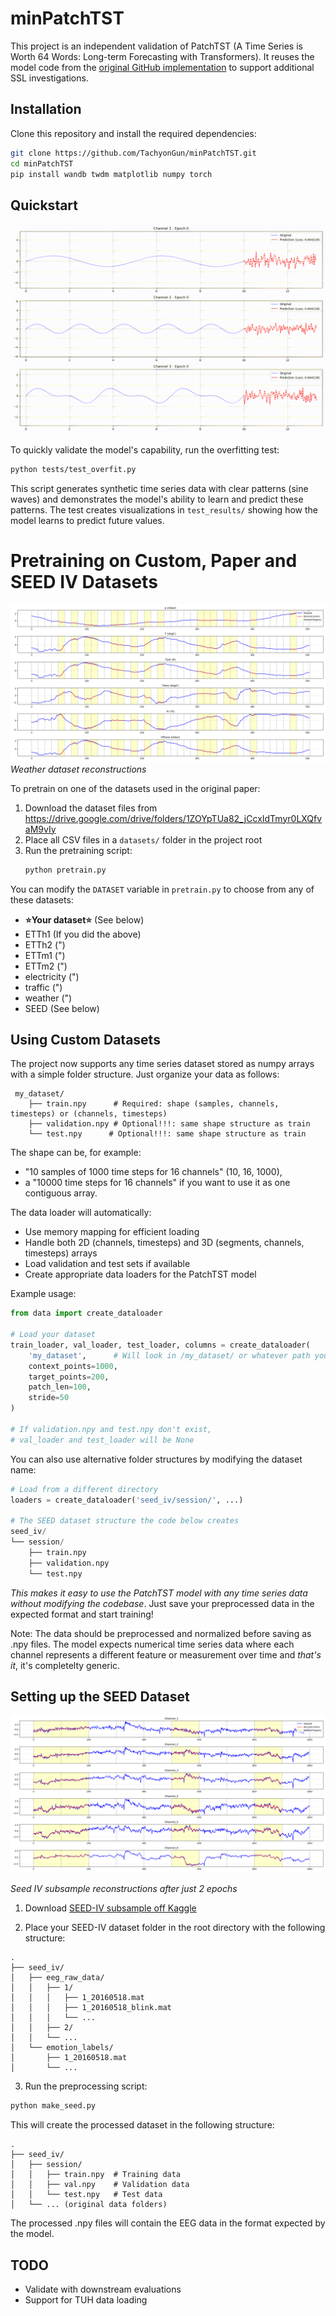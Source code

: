# minPatchTST

This project is an independent validation of PatchTST (A Time Series is Worth 64 Words: Long-term Forecasting with Transformers). It reuses the model code from the [original GitHub implementation](https://github.com/yuqinie98/PatchTST) to support additional SSL investigations.

## Installation

Clone this repository and install the required dependencies:

```bash
git clone https://github.com/TachyonGun/minPatchTST.git
cd minPatchTST
pip install wandb twdm matplotlib numpy torch
```

## Quickstart

![Overfitting Demonstration](assets/output.gif)

To quickly validate the model's capability, run the overfitting test:

```bash
python tests/test_overfit.py
```

This script generates synthetic time series data with clear patterns (sine waves) and demonstrates the model's ability to learn and predict these patterns. The test creates visualizations in `test_results/` showing how the model learns to predict future values.


# Pretraining on Custom, Paper and SEED IV Datasets

![Weather Dataset](assets/weather.png)
*Weather dataset reconstructions*

To pretrain on one of the datasets used in the original paper:

1. Download the dataset files from <https://drive.google.com/drive/folders/1ZOYpTUa82_jCcxIdTmyr0LXQfvaM9vIy>
2. Place all CSV files in a `datasets/` folder in the project root
3. Run the pretraining script:
   ```bash
   python pretrain.py
   ```

You can modify the `DATASET` variable in `pretrain.py` to choose from any of these datasets:

- **⭐Your dataset⭐** (See below)
- ETTh1 (If you did the above)
- ETTh2 (")
- ETTm1 (")
- ETTm2 (")
- electricity (")
- traffic (")
- weather (")
- SEED (See below)

## Using Custom Datasets

The project now supports any time series dataset stored as numpy arrays with a simple folder structure. Just organize your data as follows:

```
 my_dataset/
    ├── train.npy      # Required: shape (samples, channels, timesteps) or (channels, timesteps)
    ├── validation.npy # Optional!!!: same shape structure as train
    └── test.npy      # Optional!!!: same shape structure as train
```

The shape can be, for example:
 - "10 samples of 1000 time steps for 16 channels" (10, 16, 1000), 
 - a "10000 time steps for 16 channels" if you want to use it as one contiguous array.

The data loader will automatically:
- Use memory mapping for efficient loading
- Handle both 2D (channels, timesteps) and 3D (segments, channels, timesteps) arrays
- Load validation and test sets if available
- Create appropriate data loaders for the PatchTST model

Example usage:

```python
from data import create_dataloader

# Load your dataset
train_loader, val_loader, test_loader, columns = create_dataloader(
    'my_dataset',      # Will look in /my_dataset/ or whatever path you choose
    context_points=1000,
    target_points=200,
    patch_len=100,
    stride=50
)

# If validation.npy and test.npy don't exist, 
# val_loader and test_loader will be None
```

You can also use alternative folder structures by modifying the dataset name:

```python
# Load from a different directory
loaders = create_dataloader('seed_iv/session/', ...)

# The SEED dataset structure the code below creates
seed_iv/
└── session/
    ├── train.npy
    ├── validation.npy
    └── test.npy
```

*This makes it easy to use the PatchTST model with any time series data without modifying the codebase*. Just save your preprocessed data in the expected format and start training!

Note: The data should be preprocessed and normalized before saving as .npy files. The model expects numerical time series data where each channel represents a different feature or measurement over time and *that's it*, it's completelty generic.

## Setting up the SEED Dataset

![SEED IV Training](assets/train_sample_epoch_2.png)

*Seed IV subsample reconstructions after just 2 epochs*

1. Download [SEED-IV subsample off Kaggle](https://www.kaggle.com/datasets/phhasian0710/seed-iv)

2. Place your SEED-IV dataset folder in the root directory with the following structure:
```
.
├── seed_iv/
│   ├── eeg_raw_data/
│   │   ├── 1/
│   │   │   ├── 1_20160518.mat
│   │   │   ├── 1_20160518_blink.mat
│   │   │   └── ...
│   │   ├── 2/
│   │   └── ...
│   └── emotion_labels/
│       ├── 1_20160518.mat
│       └── ...
```

3. Run the preprocessing script:
```bash
python make_seed.py
```

This will create the processed dataset in the following structure:
```
.
├── seed_iv/
│   ├── session/
│   │   ├── train.npy  # Training data
│   │   ├── val.npy    # Validation data
│   │   └── test.npy   # Test data
│   └── ... (original data folders)
```

The processed .npy files will contain the EEG data in the format expected by the model.

## TODO

- Validate with downstream evaluations
- Support for TUH data loading


